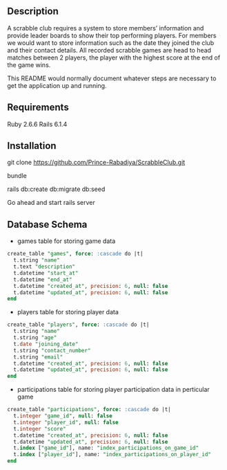 ## Description
A scrabble club requires a system to store members’ information and provide leader
boards to show their top performing players. For members we would want to store
information such as the date they joined the club and their contact details.
All recorded scrabble games are head to head matches between 2 players, the
player with the highest score at the end of the game wins.

This README would normally document whatever steps are necessary to get the
application up and running.

## Requirements

Ruby 2.6.6
Rails 6.1.4

## Installation

git clone https://github.com/Prince-Rabadiya/ScrabbleClub.git

bundle

rails db:create db:migrate db:seed

Go ahead and start rails server

## Database Schema

* games table for storing game data

```sql
create_table "games", force: :cascade do |t|
  t.string "name"
  t.text "description"
  t.datetime "start_at"
  t.datetime "end_at"
  t.datetime "created_at", precision: 6, null: false
  t.datetime "updated_at", precision: 6, null: false
end
```

* players table for storing player data

```sql
create_table "players", force: :cascade do |t|
  t.string "name"
  t.string "age"
  t.date "joining_date"
  t.string "contact_number"
  t.string "email"
  t.datetime "created_at", precision: 6, null: false
  t.datetime "updated_at", precision: 6, null: false
end
```
* participations table for storing player participation data in perticular game

```sql
create_table "participations", force: :cascade do |t|
  t.integer "game_id", null: false
  t.integer "player_id", null: false
  t.integer "score"
  t.datetime "created_at", precision: 6, null: false
  t.datetime "updated_at", precision: 6, null: false
  t.index ["game_id"], name: "index_participations_on_game_id"
  t.index ["player_id"], name: "index_participations_on_player_id"
end
```
